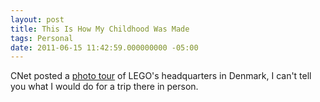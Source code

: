 ```yaml
---
layout: post
title: This Is How My Childhood Was Made
tags: Personal 
date: 2011-06-15 11:42:59.000000000 -05:00
---
```

<p>CNet posted a <a href="http://news.cnet.com/2300-11386_3-10008183.html?tag=mncol">photo tour</a> of LEGO's headquarters in Denmark, I can't tell you what I would do for a trip there in person.</p>
